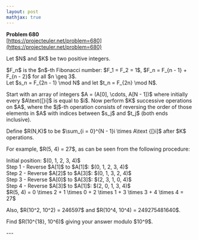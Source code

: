 ```yaml
---
layout: post
mathjax: true
---
```

**Problem 680**  
[https://projecteuler.net/problem=680](https://projecteuler.net/problem=680)

<p>Let $N$ and $K$ be two positive integers.</p>

<p>$F_n$ is the $n$-th Fibonacci number: $F_1 = F_2 = 1$, $F_n = F_{n - 1} + F_{n - 2}$ for all $n \geq 3$.<br />
Let $s_n = F_{2n - 1} \mod N$ and let $t_n = F_{2n} \mod N$.</p>

<p>Start with an array of integers $A = (A[0], \cdots, A[N - 1])$ where initially every $A\text{[}i]$ is equal to $i$.
Now perform $K$ successive operations on $A$, where the $j$-th operation consists of reversing the order of those elements in $A$ with indices between $s_j$ and $t_j$ (both ends inclusive).</p>

<p>Define $R(N,K)$ to be $\sum_{i = 0}^{N - 1}i \times A\text {[}i]$ after $K$ operations.</p>

<p>For example, $R(5, 4) = 27$, as can be seen from the following procedure:</p>

<p>Initial position: $(0, 1, 2, 3, 4)$<br />
Step 1 - Reverse $A[1]$ to $A[1]$: $(0, 1, 2, 3, 4)$<br />
Step 2 - Reverse $A[2]$ to $A[3]$: $(0, 1, 3, 2, 4)$<br />
Step 3 - Reverse $A[0]$ to $A[3]$: $(2, 3, 1, 0, 4)$<br />
Step 4 - Reverse $A[3]$ to $A[1]$: $(2, 0, 1, 3, 4)$<br />
$R(5, 4) = 0 \times 2 + 1 \times 0 + 2 \times 1 + 3 \times 3 + 4 \times 4 = 27$</p>

<p>Also, $R(10^2, 10^2) = 246597$ and $R(10^4, 10^4) = 249275481640$.</p>

<p>Find $R(10^{18}, 10^6)$ giving your answer modulo $10^9$.</p>
---
